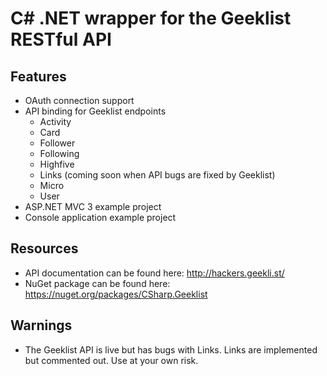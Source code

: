 C# .NET wrapper for the Geeklist RESTful API
============================================

Features
--------

- OAuth connection support
- API binding for Geeklist endpoints
  - Activity
  - Card
  - Follower
  - Following
  - Highfive
  - Links (coming soon when API bugs are fixed by Geeklist)
  - Micro
  - User
- ASP.NET MVC 3 example project
- Console application example project

Resources
---------

- API documentation can be found here: http://hackers.geekli.st/
- NuGet package can be found here: https://nuget.org/packages/CSharp.Geeklist

Warnings
--------

- The Geeklist API is live but has bugs with Links. Links are implemented but commented out. Use at your own risk.
